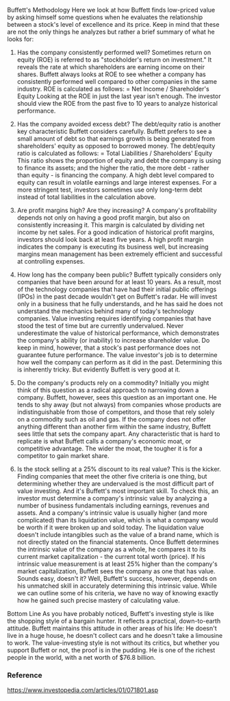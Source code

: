 Buffett's Methodology
Here we look at how Buffett finds low-priced value by asking himself some questions when he evaluates the relationship between a stock's level of excellence and its price. Keep in mind that these are not the only things he analyzes but rather a brief summary of what he looks for:

1. Has the company consistently performed well?
Sometimes return on equity (ROE) is referred to as "stockholder's return on investment." It reveals the rate at which shareholders are earning income on their shares. Buffett always looks at ROE to see whether a company has consistently performed well compared to other companies in the same industry. ROE is calculated as follows:
= Net Income / Shareholder's Equity
Looking at the ROE in just the last year isn't enough. The investor should view the ROE from the past five to 10 years to analyze historical performance.

2. Has the company avoided excess debt?
The debt/equity ratio is another key characteristic Buffett considers carefully. Buffett prefers to see a small amount of debt so that earnings growth is being generated from shareholders' equity as opposed to borrowed money. The debt/equity ratio is calculated as follows:
= Total Liabilities / Shareholders' Equity
This ratio shows the proportion of equity and debt the company is using to finance its assets; and the higher the ratio, the more debt - rather than equity - is financing the company. A high debt level compared to equity can result in volatile earnings and large interest expenses. For a more stringent test, investors sometimes use only long-term debt instead of total liabilities in the calculation above.

3. Are profit margins high? Are they increasing?
A company's profitability depends not only on having a good profit margin, but also on consistently increasing it. This margin is calculated by dividing net income by net sales. For a good indication of historical profit margins, investors should look back at least five years. A high profit margin indicates the company is executing its business well, but increasing margins mean management has been extremely efficient and successful at controlling expenses.

4. How long has the company been public?
Buffett typically considers only companies that have been around for at least 10 years. As a result, most of the technology companies that have had their initial public offerings (IPOs) in the past decade wouldn't get on Buffett's radar. He will invest only in a business that he fully understands, and he has said he does not understand the mechanics behind many of today's technology companies. Value investing requires identifying companies that have stood the test of time but are currently undervalued.
Never underestimate the value of historical performance, which demonstrates the company's ability (or inability) to increase shareholder value. Do keep in mind, however, that a stock's past performance does not guarantee future performance. The value investor's job is to determine how well the company can perform as it did in the past. Determining this is inherently tricky. But evidently Buffett is very good at it.

5. Do the company's products rely on a commodity?
Initially you might think of this question as a radical approach to narrowing down a company. Buffett, however, sees this question as an important one. He tends to shy away (but not always) from companies whose products are indistinguishable from those of competitors, and those that rely solely on a commodity such as oil and gas. If the company does not offer anything different than another firm within the same industry, Buffett sees little that sets the company apart. Any characteristic that is hard to replicate is what Buffett calls a company's economic moat, or competitive advantage. The wider the moat, the tougher it is for a competitor to gain market share.

6. Is the stock selling at a 25% discount to its real value?
This is the kicker. Finding companies that meet the other five criteria is one thing, but determining whether they are undervalued is the most difficult part of value investing. And it's Buffett's most important skill. To check this, an investor must determine a company's intrinsic value by analyzing a number of business fundamentals including earnings, revenues and assets. And a company's intrinsic value is usually higher (and more complicated) than its liquidation value, which is what a company would be worth if it were broken up and sold today. The liquidation value doesn't include intangibles such as the value of a brand name, which is not directly stated on the financial statements.
Once Buffett determines the intrinsic value of the company as a whole, he compares it to its current market capitalization - the current total worth (price). If his intrinsic value measurement is at least 25% higher than the company's market capitalization, Buffett sees the company as one that has value. Sounds easy, doesn't it? Well, Buffett's success, however, depends on his unmatched skill in accurately determining this intrinsic value. While we can outline some of his criteria, we have no way of knowing exactly how he gained such precise mastery of calculating value.

Bottom Line
As you have probably noticed, Buffett's investing style is like the shopping style of a bargain hunter. It reflects a practical, down-to-earth attitude. Buffett maintains this attitude in other areas of his life: He doesn't live in a huge house, he doesn't collect cars and he doesn't take a limousine to work. The value-investing style is not without its critics, but whether you support Buffett or not, the proof is in the pudding. He is one of the richest people in the world, with a net worth of $76.8 billion. 

### Reference
https://www.investopedia.com/articles/01/071801.asp
